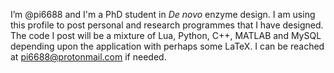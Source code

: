 I’m @pi6688 and I'm a PhD student in _De novo_ enzyme design.
I am using this profile to post personal and research programmes that I have designed.
The code I post will be a mixture of Lua, Python, C++, MATLAB and MySQL depending upon the application with perhaps some LaTeX.
I can be reached at pi6688@protonmail.com if needed.

<!---
pi6688/pi6688 is a ✨ special ✨ repository because its `README.md` (this file) appears on your GitHub profile.
You can click the Preview link to take a look at your changes.
--->
